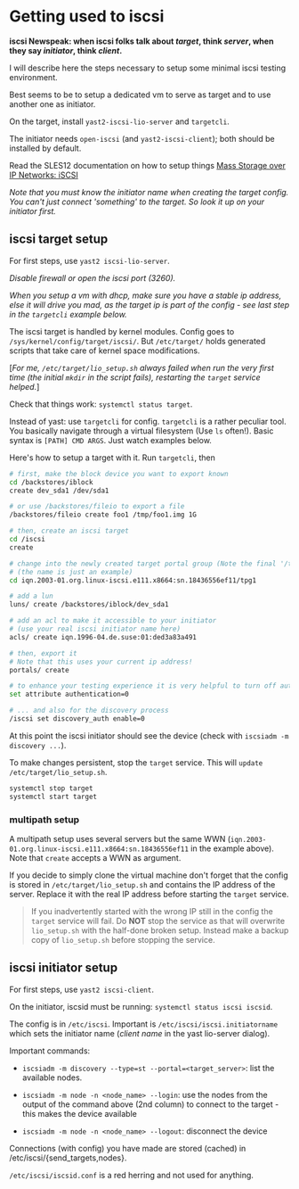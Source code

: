 # Getting used to iscsi

**iscsi Newspeak: when iscsi folks talk about *target*, think *server*,
when they say *initiator*, think *client*.**

I will describe here the steps necessary to setup some minimal iscsi testing
environment.

Best seems to be to setup a dedicated vm to serve as target and to use another one
as initiator.

On the target, install `yast2-iscsi-lio-server` and `targetcli`.

The initiator needs `open-iscsi` (and `yast2-iscsi-client`); both should
be installed by default.

Read the SLES12 documentation on how to setup things
[Mass Storage over IP Networks: iSCSI](https://www.suse.com/documentation/sles-12/stor_admin/data/cha_iscsi.html)

*Note that you must know the initiator name when creating the target config.
You can't just connect 'something' to the target. So look it up on your
initiator first.*

## iscsi target setup

For first steps, use `yast2 iscsi-lio-server`.

*Disable firewall or open the iscsi port (3260).*

*When you setup a vm with dhcp, make sure you have a stable ip address, else it
will drive you mad, as the target ip is part of the config - see last step in the
`targetcli` example below.*

The iscsi target is handled by kernel modules. Config goes to `/sys/kernel/config/target/iscsi/`.
But `/etc/target/` holds generated scripts that take care of kernel space modifications. 

[*For me, `/etc/target/lio_setup.sh` always failed when run the very first time
(the initial `mkdir` in the script fails), restarting the `target` service helped.*]

Check that things work: `systemctl status target`.

Instead of yast: use `targetcli` for config. `targetcli` is a rather
peculiar tool. You basically navigate through a virtual filesystem (Use `ls` often!).
Basic syntax is `[PATH] CMD ARGS`. Just watch examples below.

Here's how to setup a target with it. Run `targetcli`, then

```sh
# first, make the block device you want to export known
cd /backstores/iblock
create dev_sda1 /dev/sda1

# or use /backstores/fileio to export a file
/backstores/fileio create foo1 /tmp/foo1.img 1G

# then, create an iscsi target
cd /iscsi
create

# change into the newly created target portal group (Note the final '/tpg1'!)
# (the name is just an example)
cd iqn.2003-01.org.linux-iscsi.e111.x8664:sn.18436556ef11/tpg1

# add a lun
luns/ create /backstores/iblock/dev_sda1

# add an acl to make it accessible to your initiator
# (use your real iscsi initiator name here)
acls/ create iqn.1996-04.de.suse:01:ded3a83a491

# then, export it
# Note that this uses your current ip address!
portals/ create

# to enhance your testing experience it is very helpful to turn off authentication
set attribute authentication=0

# ... and also for the discovery process
/iscsi set discovery_auth enable=0
```

At this point the iscsi initiator should see the device (check with `iscsiadm -m discovery ...`).

To make changes persistent, stop the `target` service. This will `update /etc/target/lio_setup.sh`.

``` sh
systemctl stop target
systemctl start target
```

### multipath setup

A multipath setup uses several servers but the same WWN
(`iqn.2003-01.org.linux-iscsi.e111.x8664:sn.18436556ef11` in the example above).
Note that `create` accepts a WWN as argument.

If you decide to simply clone the virtual machine don't forget that the
config is stored in `/etc/target/lio_setup.sh` and contains the IP address of the
server. Replace it with the real IP address before starting the `target` service.

> If you inadvertently started with the wrong IP still in the config the `target` service will fail. Do **NOT**
> stop the service as that will overwrite `lio_setup.sh` with the half-done broken setup. Instead make a backup copy
> of `lio_setup.sh` before stopping the service.

## iscsi initiator setup

For first steps, use `yast2 iscsi-client`.

On the initiator, iscsid must be running: `systemctl status iscsi iscsid`.

The config is in `/etc/iscsi`. Important is `/etc/iscsi/iscsi.initiatorname`
which sets the initiator name (*client name* in the yast lio-server dialog).

Important commands:

- `iscsiadm -m discovery --type=st --portal=<target_server>`: list the available nodes.

- `iscsiadm -m node -n <node_name> --login`: use the nodes from the output of the command above
(2nd column) to connect to the target - this makes the device available

- `iscsiadm -m node -n <node_name> --logout`: disconnect the device

Connections (with config) you have made are stored (cached) in /etc/iscsi/{send_targets,nodes}.

`/etc/iscsi/iscsid.conf` is a red herring and not used for anything.


